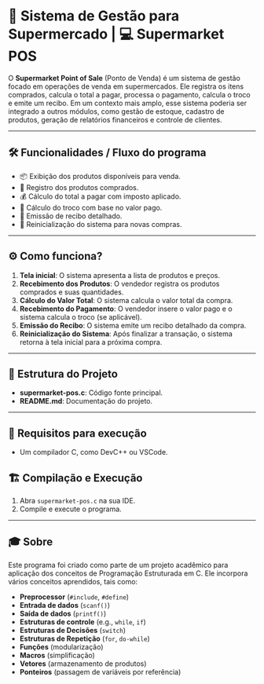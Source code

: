 # 🛒 Sistema de Gestão para Supermercado | 💻 Supermarket POS

O **Supermarket Point of Sale** (Ponto de Venda) é um sistema de gestão focado em operações de venda em supermercados. Ele registra os itens comprados, calcula o total a pagar, processa o pagamento, calcula o troco e emite um recibo. Em um contexto mais amplo, esse sistema poderia ser integrado a outros módulos, como gestão de estoque, cadastro de produtos, geração de relatórios financeiros e controle de clientes.

---

## 🛠️ Funcionalidades / Fluxo do programa

- 📦 Exibição dos produtos disponíveis para venda.
- 🛒 Registro dos produtos comprados.
- 💰 Cálculo do total a pagar com imposto aplicado.
- 🔄 Cálculo do troco com base no valor pago.
- 🧾 Emissão de recibo detalhado.
- 🔁 Reinicialização do sistema para novas compras.

---

## ⚙️ Como funciona?

1. **Tela inicial**: O sistema apresenta a lista de produtos e preços.
2. **Recebimento dos Produtos**: O vendedor registra os produtos comprados e suas quantidades.
3. **Cálculo do Valor Total**: O sistema calcula o valor total da compra.
4. **Recebimento do Pagamento**: O vendedor insere o valor pago e o sistema calcula o troco (se aplicável).
5. **Emissão do Recibo**: O sistema emite um recibo detalhado da compra.
6. **Reinicialização do Sistema**: Após finalizar a transação, o sistema retorna à tela inicial para a próxima compra.

---

## 📂 Estrutura do Projeto

- **supermarket-pos.c**: Código fonte principal.
- **README.md**: Documentação do projeto.

---

## 🚀 Requisitos para execução

- Um compilador C, como DevC++ ou VSCode.

## 🏗️ Compilação e Execução

1. Abra `supermarket-pos.c` na sua IDE.
2. Compile e execute o programa.

---

## 🎓 Sobre

Este programa foi criado como parte de um projeto acadêmico para aplicação dos conceitos de Programação Estruturada em C. Ele incorpora vários conceitos aprendidos, tais como:

- **Preprocessor** (`#include`, `#define`)
- **Entrada de dados** (`scanf()`)
- **Saída de dados** (`printf()`)
- **Estruturas de controle** (e.g., `while`, `if`)
- **Estruturas de Decisões** (`switch`)
- **Estruturas de Repetição** (`for`, `do-while`)
- **Funções** (modularização)
- **Macros** (simplificação)
- **Vetores** (armazenamento de produtos)
- **Ponteiros** (passagem de variáveis por referência)
